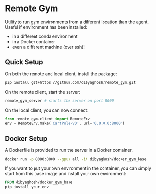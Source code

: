 # Remote Gym

Utility to run gym environments from a different location than the agent. Useful if environment has been installed:

- in a different conda environment
- in a Docker container
- even a different machine (over ssh)!

## Quick Setup

On both the remote and local client, install the package:

```bash
pip install git+https://github.com/dibyaghosh/remote_gym.git
```

On the remote client, start the server:

```bash
remote_gym_server # starts the server on port 8000
```

On the local client, you can now connect:
```python
from remote_gym.client import RemoteEnv
env = RemoteEnv.make('CartPole-v0', url='0.0.0.0:8000')
```

## Docker Setup

A Dockerfile is provided to run the server in a Docker container. 

```bash
docker run -p 8000:8000 --gpus all -it dibyaghosh/docker_gym_base
```

If you want to put your own environment in the container, you can simply start from this base image and install your own environment:

```dockerfile
FROM dibyaghosh/docker_gym_base
pip install your_env
```
